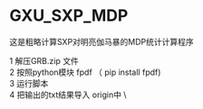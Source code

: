 # GXU_SXP_MDP
这是粗略计算SXP对明亮伽马暴的MDP统计计算程序


1 解压GRB.zip 文件 \
2 按照python模块 fpdf （ pip install fpdf) \
3 运行脚本 \
4 把输出的txt结果导入 origin中 \
